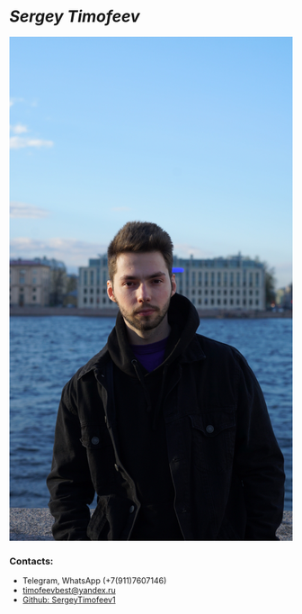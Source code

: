 # ___Sergey Timofeev___
![](cv-logo.jpg)
### Contacts:
* Telegram, WhatsApp (+7(911)7607146)
* timofeevbest@yandex.ru
* [Github: SergeyTimofeev1](https://github.com/SergeyTimofeev1) 

